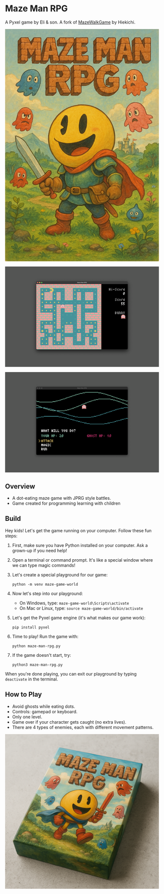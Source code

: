 # Maze Man RPG

A Pyxel game by Eli & son. A fork of [MazeWalkGame](https://github.com/Hiekichi/MazeWalkGame) by Hiekichi.

![Cover Art](maze-man-rpg-cover-art.png)

![Screenshot 1](maze-man-rpg-screenshot-001.png)

![Screenshot 2](maze-man-rpg-screenshot-002.png)

## Overview
- A dot-eating maze game with JPRG style battles.
- Game created for programming learning with children

## Build
Hey kids! Let's get the game running on your computer. Follow these fun steps:

1. First, make sure you have Python installed on your computer. Ask a grown-up if you need help!

2. Open a terminal or command prompt. It's like a special window where we can type magic commands!

3. Let's create a special playground for our game:
   ```
   python -m venv maze-game-world
   ```

4. Now let's step into our playground:
   - On Windows, type: `maze-game-world\Scripts\activate`
   - On Mac or Linux, type: `source maze-game-world/bin/activate`

5. Let's get the Pyxel game engine (it's what makes our game work):
   ```
   pip install pyxel
   ```

6. Time to play! Run the game with:
   ```
   python maze-man-rpg.py
   ```

7. If the game doesn't start, try:
   ```
   python3 maze-man-rpg.py
   ```

When you're done playing, you can exit our playground by typing `deactivate` in the terminal.

## How to Play
- Avoid ghosts while eating dots.
- Controls: gamepad or keyboard.
- Only one level.
- Game over if your character gets caught (no extra lives).
- There are 4 types of enemies, each with different movement patterns.

![Box Art](maze-man-rpg-box-art.png)

